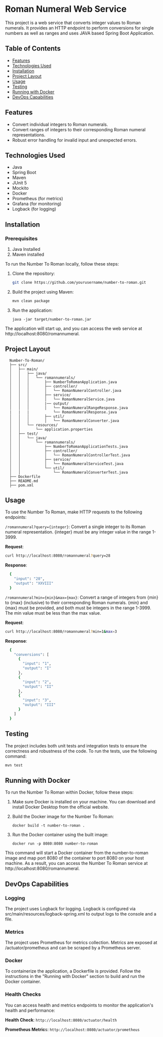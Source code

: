 # Roman Numeral Web Service
This project is a web service that converts integer values to Roman numerals. It provides an HTTP endpoint to perform conversions for single numbers as well as ranges and uses JAVA based Spring Boot Application.

## Table of Contents

- [Features](#features)
- [Technologies Used](#technologies-used)
- [Installation](#installation)
- [Project Layout](#project-layout)
- [Usage](#usage)
- [Testing](#testing)
- [Running with Docker](#running-with-docker)
- [DevOps Capabilities](#devops-capabilities)

## Features

- Convert individual integers to Roman numerals.
- Convert ranges of integers to their corresponding Roman numeral representations.
- Robust error handling for invalid input and unexpected errors.

## Technologies Used

- Java
- Spring Boot
- Maven
- JUnit 5
- Mockito
- Docker
- Prometheus (for metrics)
- Grafana (for monitoring)
- Logback (for logging)

## Installation
### Prerequisites
1. Java Installed
2. Maven installed

To run the Number To Roman locally, follow these steps:

1. Clone the repository:

   ```bash
   git clone https://github.com/yourusername/number-to-roman.git
2. Build the project using Maven:
   ```bash
   mvn clean package
3. Run the application:
   ```
   java -jar target/number-to-roman.jar
The application will start up, and you can access the web service at http://localhost:8080/romannumeral.

## Project Layout
```
  Number-To-Roman/
  ├── src/
  │   ├── main/
  │   │   ├── java/
  │   │   │   └── romannumerals/
  │   │   │       ├── NumberToRomanApplication.java
  │   │   │       ├── controller/
  │   │   │       │   └── RomanNumeralController.java
  │   │   │       ├── service/
  │   │   │       │   └── RomanNumeralService.java
  │   │   │       |── output/
  │   │   │       │   └── RomanNumeralRangeResponse.java
  |   |   |           └── RomanNumeralResponse.java
  │   │   │       ├── util/
  │   │   │       │   └── RomanNumeralConverter.java
  │   │   └── resources/
  │   │       └── application.properties
  │   ├── test/
  │   │   └── java/
  │   │       └── romannumerals/
  │   │           ├── NumberToRomanApplicationTests.java
  │   │           ├── controller/
  │   │           │   └── RomanNumeralControllerTest.java
  │   │           ├── service/
  │   │           │   └── RomanNumeralServiceTest.java
  │   │           └── util/
  │   │               └── RomanNumeralConverterTest.java
  ├── Dockerfile
  ├── README.md
  ├── pom.xml
```

## Usage
To use the Number To Roman, make HTTP requests to the following endpoints:

  ```/romannumeral?query={integer}```: Convert a single integer to its Roman numeral representation. {integer} must be any integer value in the range 1-3999.
  
  **Request**: 
  ```bash
  curl http://localhost:8080/romannumeral?query=28
  ```
  **Response**:
  ```bash
    {
      "input": "28",
      "output": "XXVIII"
    }
```

```/romannumeral?min={min}&max={max}```: Convert a range of integers from {min} to {max} (inclusive) to their corresponding Roman numerals. {min} and {max} must be provided, and both must be integers in the range 1-3999. The min value must be less than the max value.

  **Request**: 
  ```bash
  curl http://localhost:8080/romannumeral?min=1&max=3
  ```
  **Response**:
  ```bash
    {
      "conversions": [
        {
          "input": "1",
          "output": "I"
        },
        {
          "input": "2",
          "output": "II"
        },
        {
          "input": "3",
          "output": "III"
        }
      ]
    }
```

## Testing
The project includes both unit tests and integration tests to ensure the correctness and robustness of the code. To run the tests, use the following command:

```bash
mvn test
```

## Running with Docker
To run the Number To Roman within Docker, follow these steps:

1. Make sure Docker is installed on your machine. You can download and install Docker Desktop from the official website.

2. Build the Docker image for the Number To Roman:
   ```
   docker build -t number-to-roman .
   ```
3. Run the Docker container using the built image:
   ```
   docker run -p 8080:8080 number-to-roman
This command will start a Docker container from the number-to-roman image and map port 8080 of the container to port 8080 on your host machine. As a result, you can access the Number To Roman service at http://localhost:8080/romannumeral.

## DevOps Capabilities

### Logging
The project uses Logback for logging. Logback is configured via src/main/resources/logback-spring.xml to output logs to the console and a file.

### Metrics
The project uses Prometheus for metrics collection. Metrics are exposed at /actuator/prometheus and can be scraped by a Prometheus server.

### Docker
To containerize the application, a Dockerfile is provided. Follow the instructions in the "Running with Docker" section to build and run the Docker container.

### Health Checks
You can access health and metrics endpoints to monitor the application's health and performance:

**Health Check**: ```http://localhost:8080/actuator/health```

**Prometheus Metric**s: ```http://localhost:8080/actuator/prometheus```




